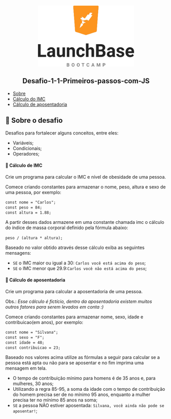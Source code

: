 

<p align="center">
    <img src="https://github.com/Thalita1415/Desafio-1-1-Primeiros-passos-com-JS/blob/master/68747470733a2f2f73746f726167652e676f6f676c65617069732e636f6d2f676f6c64656e2d77696e642f626f6f7463616d702d6c61756e6368626173652f6c6f676f2e706e67.png" alt="Image" width="300" height="190" />
</p>
    
<h2 align="center"> Desafio-1-1-Primeiros-passos-com-JS 
</h2>

- [Sobre](https://github.com/Thalita1415/Desafio-1-1-Primeiros-passos-com-JS/blob/master/README.md#rocket-sobre-o-desafio)
- [Cálculo do IMC](https://github.com/Thalita1415/Desafio-1-1-Primeiros-passos-com-JS/blob/master/README.md#muscle-c%C3%A1lculo-de-imc)
- [Cálculo de aposentadoria](https://github.com/Thalita1415/Desafio-1-1-Primeiros-passos-com-JS/blob/master/README.md#older_woman-c%C3%A1lculo-de-aposentadoria)


## :rocket: Sobre o desafio

Desafios para fortalecer alguns conceitos, entre eles:
-  Variáveis;
-  Condicionais;
-  Operadores;

#### :muscle: Cálculo de IMC
Crie um programa para calcular o IMC e nível de obesidade de uma pessoa.

Comece criando constantes para armazenar o nome, peso, altura e sexo de uma pessoa, por exemplo:
```
const nome = "Carlos";
const peso = 84; 
const altura = 1.88; 
```

A partir desses dados armazene em uma constante chamada imc o cálculo do índice de massa corporal definido pela fórmula abaixo:

```peso / (altura * altura);```

Baseado no valor obtido através desse cálculo exiba as seguintes mensagens:

-  ```SE``` o IMC maior ou igual a 30: ```Carlos você está acima do peso```;
-  ```SE``` o IMC menor que 29.9:```Carlos você não está acima do peso```;


#### :older_woman: Cálculo de aposentadoria
Crie um programa para calcular a aposentadoria de uma pessoa.

Obs.: *Esse cálculo é fictício, dentro da aposentadoria existem muitos outros fatores para serem levados em conta :)*

Comece criando constantes para armazenar nome, sexo, idade e contribuicao(em anos), por exemplo:

```
const nome = "Silvana";
const sexo = "F"; 
const idade = 48; 
const contribuicao = 23; 
```

Baseado nos valores acima utilize as fórmulas a seguir para calcular se a pessoa está apta ou não para se aposentar e no fim imprima uma mensagem em tela.

- O tempo de contribuição mínimo para homens é de 35 anos e, para mulheres, 30 anos;
- Utilizando a regra 85-95, a soma da idade com o tempo de contribuição do homem precisa ser de no mínimo 95 anos, enquanto a mulher precisa ter no mínimo 85 anos na soma;
- ```SE``` a pessoa NÃO estiver aposentada: ```Silvana, você ainda não pode se aposentar!```;
